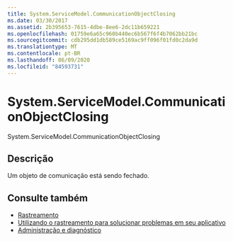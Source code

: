 ```yaml
---
title: System.ServiceModel.CommunicationObjectClosing
ms.date: 03/30/2017
ms.assetid: 2b395653-7615-4dbe-8ee6-2dc11b659221
ms.openlocfilehash: 01759e6a65c960b440ec6b567f6f4b7062bb21bc
ms.sourcegitcommit: cdb295dd1db589ce5169ac9ff096f01fd0c2da9d
ms.translationtype: MT
ms.contentlocale: pt-BR
ms.lasthandoff: 06/09/2020
ms.locfileid: "84593731"
---
```

# <a name="systemservicemodelcommunicationobjectclosing"></a>System.ServiceModel.CommunicationObjectClosing
System.ServiceModel.CommunicationObjectClosing  
  
## <a name="description"></a>Descrição  
 Um objeto de comunicação está sendo fechado.  
  
## <a name="see-also"></a>Consulte também

- [Rastreamento](index.md)
- [Utilizando o rastreamento para solucionar problemas em seu aplicativo](using-tracing-to-troubleshoot-your-application.md)
- [Administração e diagnóstico](../index.md)
